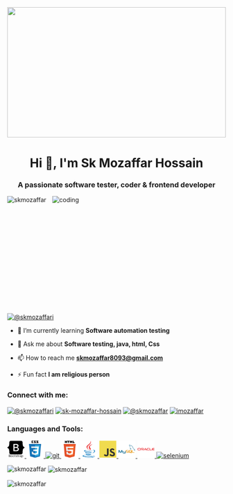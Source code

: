 <img src="https://camo.githubusercontent.com/ba9f3bd30647e352a3f5e1e45eb45c6ec7bad6155cd16aaedf4a426738da0ca5/68747470733a2f2f696e646f616e616c79746963612e636f6d2f7374617469632f696d616765732f62616e6e6572722e676966" height="300" width="100%">
<h1 align="center">Hi 👋, I'm Sk Mozaffar Hossain</h1>
<h3 align="center">A passionate software tester, coder & frontend developer</h3>
<img align="right" alt="coding" width="400" height="270" src="https://cdn.dribbble.com/users/1292677/screenshots/6139167/avento.gif">

<p align="left"> <img src="https://komarev.com/ghpvc/?username=skmozaffar&label=Profile%20views&color=0e75b6&style=flat" alt="skmozaffar" /> </p>

<p align="left"> <a href="https://twitter.com/skmozaffari" target="_blank"><img src="https://img.shields.io/twitter/follow/skmozaffari?logo=twitter&style=for-the-badge" alt="@skmozaffari" /></a> </p>

- 🌱 I’m currently learning **Software automation testing**

- 💬 Ask me about **Software testing, java, html, Css**

- 📫 How to reach me **skmozaffar8093@gmail.com**

- ⚡ Fun fact **I am religious person**

<h3 align="left">Connect with me:</h3>
<p align="left">
<a href="https://twitter.com/@skmozaffari" target="blank"><img align="center" src="https://raw.githubusercontent.com/rahuldkjain/github-profile-readme-generator/master/src/images/icons/Social/twitter.svg" alt="@skmozaffari" height="30" width="40" /></a>
<a href="https://linkedin.com/in/sk-mozaffar-hossain" target="blank"><img align="center" src="https://raw.githubusercontent.com/rahuldkjain/github-profile-readme-generator/master/src/images/icons/Social/linked-in-alt.svg" alt="sk-mozaffar-hossain" height="30" width="40" /></a>
<a href="https://www.hackerrank.com/@skmozaffar" target="blank"><img align="center" src="https://raw.githubusercontent.com/rahuldkjain/github-profile-readme-generator/master/src/images/icons/Social/hackerrank.svg" alt="@skmozaffar" height="30" width="40" /></a>
<a href="https://www.leetcode.com/imozaffar" target="blank"><img align="center" src="https://raw.githubusercontent.com/rahuldkjain/github-profile-readme-generator/master/src/images/icons/Social/leet-code.svg" alt="imozaffar" height="30" width="40" /></a>
</p>

<h3 align="left">Languages and Tools:</h3>
<p align="left"> <a href="https://getbootstrap.com" target="_blank" rel="noreferrer"> <img src="https://raw.githubusercontent.com/devicons/devicon/master/icons/bootstrap/bootstrap-plain-wordmark.svg" alt="bootstrap" width="40" height="40"/> </a> <a href="https://www.w3schools.com/css/" target="_blank" rel="noreferrer"> <img src="https://raw.githubusercontent.com/devicons/devicon/master/icons/css3/css3-original-wordmark.svg" alt="css3" width="40" height="40"/> </a> <a href="https://git-scm.com/" target="_blank" rel="noreferrer"> <img src="https://www.vectorlogo.zone/logos/git-scm/git-scm-icon.svg" alt="git" width="40" height="40"/> </a> <a href="https://www.w3.org/html/" target="_blank" rel="noreferrer"> <img src="https://raw.githubusercontent.com/devicons/devicon/master/icons/html5/html5-original-wordmark.svg" alt="html5" width="40" height="40"/> </a> <a href="https://www.java.com" target="_blank" rel="noreferrer"> <img src="https://raw.githubusercontent.com/devicons/devicon/master/icons/java/java-original.svg" alt="java" width="40" height="40"/> </a> <a href="https://developer.mozilla.org/en-US/docs/Web/JavaScript" target="_blank" rel="noreferrer"> <img src="https://raw.githubusercontent.com/devicons/devicon/master/icons/javascript/javascript-original.svg" alt="javascript" width="40" height="40"/> </a> <a href="https://www.mysql.com/" target="_blank" rel="noreferrer"> <img src="https://raw.githubusercontent.com/devicons/devicon/master/icons/mysql/mysql-original-wordmark.svg" alt="mysql" width="40" height="40"/> </a> <a href="https://www.oracle.com/" target="_blank" rel="noreferrer"> <img src="https://raw.githubusercontent.com/devicons/devicon/master/icons/oracle/oracle-original.svg" alt="oracle" width="40" height="40"/> </a> <a href="https://www.selenium.dev" target="_blank" rel="noreferrer"> <img src="https://raw.githubusercontent.com/detain/svg-logos/780f25886640cef088af994181646db2f6b1a3f8/svg/selenium-logo.svg" alt="selenium" width="40" height="40"/> </a> </p>

<p><img align="left" src="https://github-readme-stats.vercel.app/api/top-langs?username=skmozaffar&show_icons=true&locale=en&layout=compact" alt="skmozaffar" /></p>

<p>&nbsp;<img align="center" src="https://github-readme-stats.vercel.app/api?username=skmozaffar&show_icons=true&locale=en" alt="skmozaffar" /></p>

<p><img align="center" src="https://github-readme-streak-stats.herokuapp.com/?user=skmozaffar&" alt="skmozaffar" /></p>
